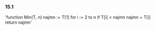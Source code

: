 ### 15.1
'function Min(T, n)
   najmn := T[1]
      for i := 2 to n
         if T[i] < najmn
            najmn = T[i]
   return najmn'
